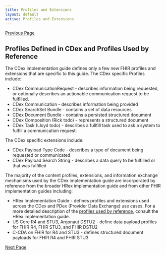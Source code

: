```yaml
---
title: Profiles and Extensions
layout: default
active: Profiles and Extensions
---
```


[Previous Page](CDex_Track_Referrals_and_Orders.html)

## Profiles Defined in CDex and Profiles Used by Reference

The CDex implementation guide defines only a few new FHIR profiles and extensions that are specific to this guide.  The CDex specific Profiles include:
* CDex CommunicationRequest - describes information being requested, or optionally describes an actionable communication request to be fulfilled.
* CDex Communication - describes information being provided
* CDex SearchSet Bundle - contains a set of data resources
* CDex Document Bundle - contains a persisted structured document
* CDex Composition (Rick todo) - represents a structured document
* CDex Task (Lloyd todo) - describes a fullfill task used to ask a system to fulfill a communication request.

The CDex specific extensions include:
* CDex Payload Type Code - describes a type of document being requested or communicated
* CDex Payload Search String - describes a data query to be fulfilled or that was fulfilled

The majority of the content profiles, extensions, and information exchange mechanisms used by the CDex implementation guide are incorporated by reference from the broader HRex implementation guide and from other FHIR implementation guides including:
* HRex Implementation Guide - defines profiles and extensions used across the CDex and PDex (Provider Data Exchange) use cases. 
For a more detailed description of the <a href="https://build.fhir.org/ig/HL7/davinci-ehrx/HRex_Interactions.html">profiles used by reference</a>, consult the HRex implementation guide.
* US Core R4 and STU3, Argonaut DSTU2 - define data payload profiles for FHIR R4, FHIR STU3, and FHIR DSTU2
* C-CDA on FHIR for R4 and STU3 - defines structured document payloads for FHIR R4 and FHIR STU3

[Next Page](CDex_Profiles_and_Extensions.html)